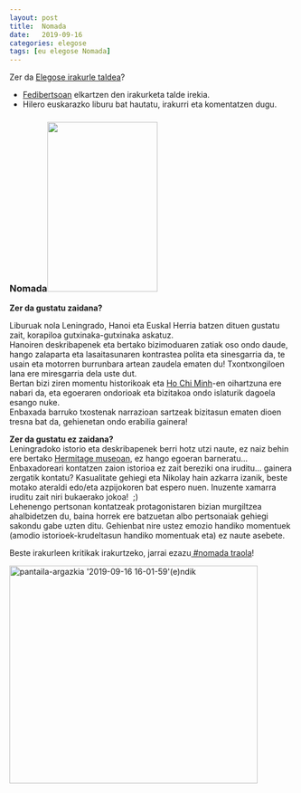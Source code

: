 ```yaml
---
layout: post
title:  Nomada
date:   2019-09-16
categories: elegose
tags: [eu elegose Nomada]
---
```


<p>Zer da <a href="https://laborategia.eus/mastodon-irakurketa-taldea/">Elegose irakurle taldea</a>?</p>
<ul>
<li><a href="https://eu.wikipedia.org/wiki/Fedibertso" target="_blank" rel="noopener noreferrer">Fedibertsoan</a> elkartzen den irakurketa talde irekia.</li>
<li>Hilero euskarazko liburu bat hautatu, irakurri eta komentatzen dugu.</li>
</ul>

<h3>Nomada<a href="https://www.erein.eus/libro/nomada"><img class="aligncenter size-medium wp-image-2863" src="https://izaroblog.files.wordpress.com/2019/09/nomada.jpeg" alt="" width="195" height="300"></a></h3>


<p style="text-align: left;"><strong>Zer da gustatu zaidana?</strong></p>
<p>Liburuak nola Leningrado, Hanoi eta Euskal Herria batzen dituen gustatu zait, korapiloa gutxinaka-gutxinaka askatuz.<br>Hanoiren deskribapenek eta bertako bizimoduaren zatiak oso ondo daude, hango zalaparta eta lasaitasunaren kontrastea polita eta sinesgarria da, te usain eta motorren burrunbara artean zaudela ematen du! Txontxongiloen lana ere miresgarria dela uste dut.<br>Bertan bizi ziren momentu historikoak eta <a href="https://en.wikipedia.org/wiki/Ho_Chi_Minh" target="_blank" rel="noopener noreferrer">Ho Chi Minh</a>-en oihartzuna ere nabari da, eta egoeraren ondorioak eta bizitakoa ondo islaturik dagoela esango nuke.<br>Enbaxada barruko txostenak narrazioan sartzeak bizitasun ematen dioen tresna bat da, gehienetan ondo erabilia gainera!</p>
<p><strong>Zer da gustatu ez zaidana?</strong><br>Leningradoko istorio eta deskribapenek berri hotz utzi naute, ez naiz behin ere bertako <a href="https://eu.wikipedia.org/wiki/Hermitage_museoa" target="_blank" rel="noopener">Hermitage museoan</a>, ez hango egoeran barneratu...<br>Enbaxadoreari kontatzen zaion istorioa ez zait bereziki ona iruditu... gainera zergatik kontatu? Kasualitate gehiegi eta Nikolay hain azkarra izanik, beste motako ateraldi edo/eta azpijokoren bat espero nuen. Inuzente xamarra iruditu zait niri bukaerako jokoa!&nbsp; ;)<br>Lehenengo pertsonan kontatzeak protagonistaren bizian murgiltzea ahalbidetzen du, baina horrek ere batzuetan albo pertsonaiak gehiegi sakondu gabe uzten ditu. Gehienbat nire ustez emozio handiko momentuek (amodio istorioek-krudeltasun handiko momentuak eta) ez naute asebete.</p>
<p>Beste irakurleen kritikak irakurtzeko, jarrai ezazu<a href="https://mastodon.eus/tags/nomada" target="_blank" rel="noopener"> #nomada traola</a>!</p>
<p><a href="https://mastodon.eus/tags/nomada" target="_blank" rel="noopener"><img class="alignnone  wp-image-2879" src="https://izaroblog.files.wordpress.com/2019/09/pantaila-argazkia-2019-09-16-16-01-59endik-e1568642613186.png" alt="pantaila-argazkia '2019-09-16 16-01-59'(e)ndik" width="439" height="385"></a></p>
